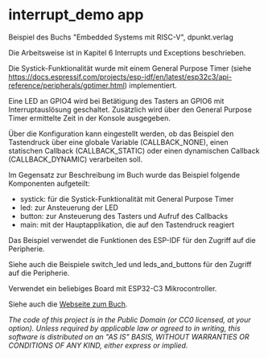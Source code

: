 interrupt_demo app
==================

Beispiel des Buchs "Embedded Systems mit RISC-V", dpunkt.verlag

Die Arbeitsweise ist in Kapitel 6 Interrupts und Exceptions beschrieben.

Die Systick-Funktionalität wurde mit einem General Purpose Timer 
(siehe https://docs.espressif.com/projects/esp-idf/en/latest/esp32c3/api-reference/peripherals/gptimer.html)
implementiert.

Eine LED an GPIO4 wird bei Betätigung des Tasters an GPIO6 mit Interruptauslösung geschaltet.
Zusätzlich wird über den General Purpose Timer ermittelte Zeit in der Konsole ausgegeben.
 
Über die Konfiguration kann eingestellt werden, ob das Beispiel den Tastendruck über eine globale Variable
(CALLBACK_NONE), einen statischen Callback (CALLBACK_STATIC) oder einen dynamischen Callback (CALLBACK_DYNAMIC)
verarbeiten soll. 

Im Gegensatz zur Beschreibung im Buch wurde das Beispiel folgende Komponenten aufgeteilt:
* systick: für die Systick-Funktionalität mit General Purpose Timer 
* led: zur Ansteuerung der LED
* button: zur Ansteuerung des Tasters und Aufruf des Callbacks 
* main: mit der Hauptapplikation, die auf den Tastendruck reagiert

Das Beispiel verwendet die Funktionen des ESP-IDF für den Zugriff auf die Peripherie.

Siehe auch die Beispiele switch_led und leds_and_buttons für den Zugriff auf die Peripherie.

Verwendet ein beliebiges Board mit ESP32-C3 Mikrocontroller.

Siehe auch die [Webseite zum Buch](https://ritschel.at/buch-embedded-systems-auf-den-punkt-gebracht/).

*The code of this project is in the Public Domain (or CC0 licensed, at your option).
Unless required by applicable law or agreed to in writing, this
software is distributed on an "AS IS" BASIS, WITHOUT WARRANTIES OR
CONDITIONS OF ANY KIND, either express or implied.*
